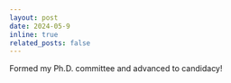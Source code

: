 ```yaml
---
layout: post
date: 2024-05-9
inline: true
related_posts: false
---
```


Formed my Ph.D. committee and advanced to candidacy!

